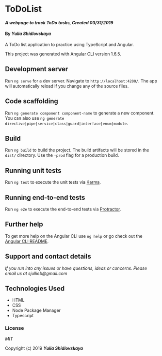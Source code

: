 # ToDoList

#### _A webpage to track ToDo tasks, Created 03/31/2019_

#### By _**Yulia Shidlovskaya**_

A ToDo list application to practice using TypeScript and Angular.


This project was generated with [Angular CLI](https://github.com/angular/angular-cli) version 1.6.5.

## Development server

Run `ng serve` for a dev server. Navigate to `http://localhost:4200/`. The app will automatically reload if you change any of the source files.

## Code scaffolding

Run `ng generate component component-name` to generate a new component. You can also use `ng generate directive|pipe|service|class|guard|interface|enum|module`.

## Build

Run `ng build` to build the project. The build artifacts will be stored in the `dist/` directory. Use the `-prod` flag for a production build.

## Running unit tests

Run `ng test` to execute the unit tests via [Karma](https://karma-runner.github.io).

## Running end-to-end tests

Run `ng e2e` to execute the end-to-end tests via [Protractor](http://www.protractortest.org/).

## Further help

To get more help on the Angular CLI use `ng help` or go check out the [Angular CLI README](https://github.com/angular/angular-cli/blob/master/README.md).

## Support and contact details

_If you run into any issues or have questions, ideas or concerns. Please email us at sjullieb@gmail.com_

## Technologies Used

* HTML
* CSS
* Node Package Manager
* Typescript

### License

*MIT*

Copyright (c) 2019 **_Yulia Shidlovskaya_**
